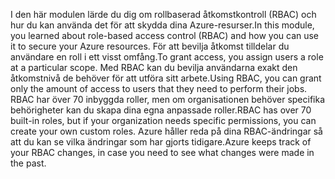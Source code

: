 <span data-ttu-id="6ff74-101">I den här modulen lärde du dig om rollbaserad åtkomstkontroll (RBAC) och hur du kan använda det för att skydda dina Azure-resurser.</span><span class="sxs-lookup"><span data-stu-id="6ff74-101">In this module, you learned about role-based access control (RBAC) and how you can use it to secure your Azure resources.</span></span> <span data-ttu-id="6ff74-102">För att bevilja åtkomst tilldelar du användare en roll i ett visst omfång.</span><span class="sxs-lookup"><span data-stu-id="6ff74-102">To grant access, you assign users a role at a particular scope.</span></span> <span data-ttu-id="6ff74-103">Med RBAC kan du bevilja användarna exakt den åtkomstnivå de behöver för att utföra sitt arbete.</span><span class="sxs-lookup"><span data-stu-id="6ff74-103">Using RBAC, you can grant only the amount of access to users that they need to perform their jobs.</span></span> <span data-ttu-id="6ff74-104">RBAC har över 70 inbyggda roller, men om organisationen behöver specifika behörigheter kan du skapa dina egna anpassade roller.</span><span class="sxs-lookup"><span data-stu-id="6ff74-104">RBAC has over 70 built-in roles, but if your organization needs specific permissions, you can create your own custom roles.</span></span> <span data-ttu-id="6ff74-105">Azure håller reda på dina RBAC-ändringar så att du kan se vilka ändringar som har gjorts tidigare.</span><span class="sxs-lookup"><span data-stu-id="6ff74-105">Azure keeps track of your RBAC changes, in case you need to see what changes were made in the past.</span></span>